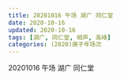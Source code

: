 ```yaml
---
title: 20201016 午场 湖广 同仁堂 
date: 2020-10-16
updated: 2020-10-16
tags: [湖广, 同仁堂, 相声, 高峰]
categories: (2020)庚子年场次
---
```


20201016 午场 湖广 同仁堂 

